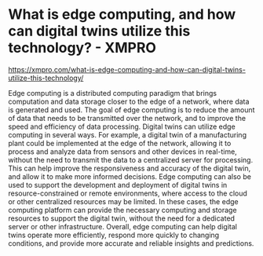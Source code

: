 # What is edge computing, and how can digital twins utilize this technology? - XMPRO

https://xmpro.com/what-is-edge-computing-and-how-can-digital-twins-utilize-this-technology/

Edge computing is a distributed computing paradigm that brings computation and data storage closer to the edge of a network, where data is generated and used. The goal of edge computing is to reduce the amount of data that needs to be transmitted over the network, and to improve the speed and efficiency of data processing.
Digital twins can utilize edge computing in several ways. For example, a digital twin of a manufacturing plant could be implemented at the edge of the network, allowing it to process and analyze data from sensors and other devices in real-time, without the need to transmit the data to a centralized server for processing. This can help improve the responsiveness and accuracy of the digital twin, and allow it to make more informed decisions.
Edge computing can also be used to support the development and deployment of digital twins in resource-constrained or remote environments, where access to the cloud or other centralized resources may be limited. In these cases, the edge computing platform can provide the necessary computing and storage resources to support the digital twin, without the need for a dedicated server or other infrastructure.
Overall, edge computing can help digital twins operate more efficiently, respond more quickly to changing conditions, and provide more accurate and reliable insights and predictions.